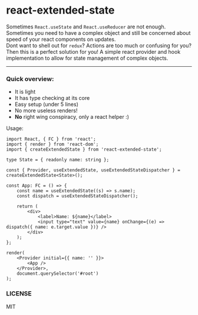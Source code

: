 # react-extended-state

Sometimes `React.useState` and `React.useReducer` are not enough.<br />
Sometimes you need to have a complex object and still be concerned about speed of your react components on updates.<br />
Dont want to shell out for `redux`? Actions are too much or confusing for you?<br />
Then this is a perfect solution for you! A simple react provider and hook implementation to allow for state management of complex objects.<br />

---

### Quick overview:

-   It is light
-   It has type checking at its core
-   Easy setup (under 5 lines)
-   No more useless renders!
-   **No** right wing conspiracy, only a react helper :)

Usage:

```tsx
import React, { FC } from 'react';
import { render } from 'react-dom';
import { createExtendedState } from 'react-extended-state';

type State = { readonly name: string };

const { Provider, useExtendedState, useExtendedStateDispatcher } = createExtendedState<State>();

const App: FC = () => {
    const name = useExtendedState((s) => s.name);
    const dispatch = useExtendedStateDispatcher();

    return (
        <div>
            <label>Name: ${name}</label>
            <input type="text" value={name} onChange={(e) => dispatch({ name: e.target.value })} />
        </div>
    );
};

render(
    <Provider initial={{ name: '' }}>
        <App />
    </Provider>,
    document.querySelector('#root')
);
```

### LICENSE

MIT

